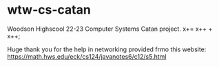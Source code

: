 # wtw-cs-catan
Woodson Highscool 22-23 Computer Systems Catan project.
x+= x++ + x++;

Huge thank you for the help in networking provided frmo this website: https://math.hws.edu/eck/cs124/javanotes6/c12/s5.html
